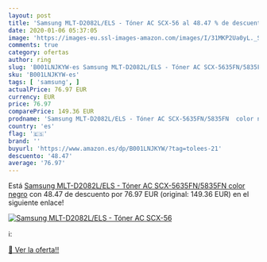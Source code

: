 ```yaml
---
layout: post
title: 'Samsung MLT-D2082L/ELS - Tóner AC SCX-56 al 48.47 % de descuento'
date: 2020-01-06 05:37:05
image: 'https://images-eu.ssl-images-amazon.com/images/I/31MKP2Ua0yL._SL400_.jpg'
comments: true
category: ofertas
author: ring
slug: 'B001LNJKYW-es Samsung MLT-D2082L/ELS - Tóner AC SCX-5635FN/5835FN color...'
sku: 'B001LNJKYW-es'
tags: [ 'samsung', ]
actualPrice: 76.97 EUR
currency: EUR
price: 76.97
comparePrice: 149.36 EUR
prodname: 'Samsung MLT-D2082L/ELS - Tóner AC SCX-5635FN/5835FN  color negro'
country: 'es'
flag: '🇪🇸'
brand: ''
buyurl: 'https://www.amazon.es/dp/B001LNJKYW/?tag=tolees-21'
descuento: '48.47'
average: '76.97'
---
```


Está [Samsung MLT-D2082L/ELS - Tóner AC SCX-5635FN/5835FN  color negro](https://www.amazon.es/dp/B001LNJKYW/?tag=tolees-21) con 48.47 de descuento por 76.97 EUR (original: 149.36 EUR) en el siguiente enlace!

[![Samsung MLT-D2082L/ELS - Tóner AC SCX-56](https://images-eu.ssl-images-amazon.com/images/I/31MKP2Ua0yL._SL400_.jpg)](https://www.amazon.es/dp/B001LNJKYW/?tag=tolees-21)

ℹ️:


[🛒 Ver la oferta!!](https://www.amazon.es/dp/B001LNJKYW/?tag=tolees-21)
